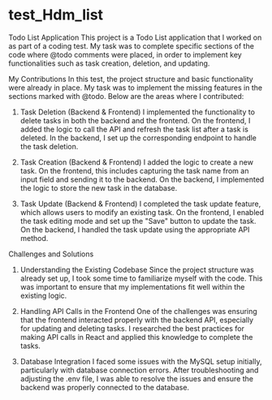 # test_Hdm_list

Todo List Application
This project is a Todo List application that I worked on as part of a coding test. My task was to complete specific sections of the code where @todo comments were placed, in order to implement key functionalities such as task creation, deletion, and updating.



My Contributions
In this test, the project structure and basic functionality were already in place. My task was to implement the missing features in the sections marked with @todo. Below are the areas where I contributed:

1. Task Deletion (Backend & Frontend)
I implemented the functionality to delete tasks in both the backend and the frontend. On the frontend, I added the logic to call the API and refresh the task list after a task is deleted. In the backend, I set up the corresponding endpoint to handle the task deletion.

2. Task Creation (Backend & Frontend)
I added the logic to create a new task. On the frontend, this includes capturing the task name from an input field and sending it to the backend. On the backend, I implemented the logic to store the new task in the database.

3. Task Update (Backend & Frontend)
I completed the task update feature, which allows users to modify an existing task. On the frontend, I enabled the task editing mode and set up the "Save" button to update the task. On the backend, I handled the task update using the appropriate API method.

Challenges and Solutions
1. Understanding the Existing Codebase
Since the project structure was already set up, I took some time to familiarize myself with the code. This was important to ensure that my implementations fit well within the existing logic.

2. Handling API Calls in the Frontend
One of the challenges was ensuring that the frontend interacted properly with the backend API, especially for updating and deleting tasks. I researched the best practices for making API calls in React and applied this knowledge to complete the tasks.

3. Database Integration
I faced some issues with the MySQL setup initially, particularly with database connection errors. After troubleshooting and adjusting the .env file, I was able to resolve the issues and ensure the backend was properly connected to the database.


